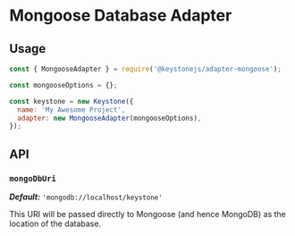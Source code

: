 <!--[meta]
section: packages
title: Database Adapter - Mongoose
[meta]-->

# Mongoose Database Adapter

## Usage

```javascript
const { MongooseAdapter } = require('@keystonejs/adapter-mongoose');

const mongooseOptions = {};

const keystone = new Keystone({
  name: 'My Awesome Project',
  adapter: new MongooseAdapter(mongooseOptions),
});
```

## API

### `mongoDbUri`

_**Default:**_ `'mongodb://localhost/keystone'`

This URI will be passed directly to Mongoose (and hence MongoDB) as the location of the database.

